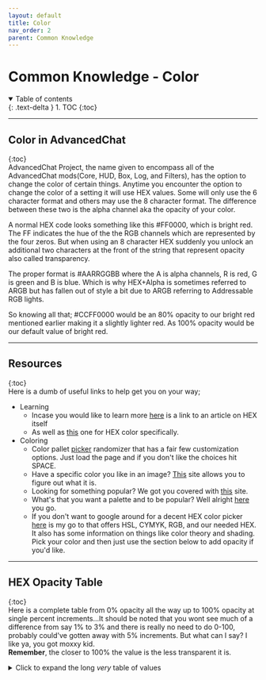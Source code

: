 ```yaml
---
layout: default
title: Color
nav_order: 2
parent: Common Knowledge
---
```


# Common Knowledge - Color
<details open markdown="block">
  <summary>
    Table of contents
  </summary>
  {: .text-delta }
1. TOC
{:toc}  
</details>

---
## Color in AdvancedChat  
{:toc}    
AdvancedChat Project, the name given to encompass all of the AdvancedChat mods(Core, HUD, Box, Log, and Filters), has the option to change the color of certain things. Anytime you encounter the option to change the color of a setting it will use HEX values. Some will only use the 6 character format and others may use the 8 character format. The difference between these two is the alpha channel aka the opacity of your color.  

A normal HEX code looks something like this #FF0000, which is bright red. The FF indicates the hue of the the RGB channels which are represented by the four zeros. But when using an 8 character HEX suddenly you unlock an additional two characters at the front of the string that represent opacity also called transparency.   

The proper format is #AARRGGBB where the A is alpha channels, R is red, G is green and B is blue. Which is why HEX+Alpha is sometimes referred to ARGB but has fallen out of style a bit due to ARGB referring to Addressable RGB lights.  

So knowing all that; #CCFF0000 would be an 80% opacity to our bright red mentioned earlier making it a slightly lighter red. As 100% opacity would be our default value of bright red.  

---
## Resources  
{:toc}  
Here is a dumb of useful links to help get you on your way;  
- Learning
	- Incase you would like to learn more [here](https://learn.sparkfun.com/tutorials/hexadecimal/all) is a link to an article on HEX itself 
	- As well as [this](https://www.codeconquest.com/hex-color-codes/) one for HEX color specifically.
- Coloring 
	- Color pallet [picker](https://coolors.co/c6c5b9-62929e-4a6d7c-393a10-475657) randomizer that has a fair few customization options. Just load the page and if you don't like the choices hit SPACE.
	- Have a specific color you like in an image? [This](https://imagecolorpicker.com/en) site allows you to figure out what it is.  
	- Looking for something popular? We got you covered with [this](https://www.color-hex.com/popular-colors.php) site.  
	- What's that you want a palette and to be popular? Well alright [here](https://www.color-hex.com/color-palettes/popular.php) you go.  
	- If you don't want to google around for a decent HEX color picker [here](https://htmlcolorcodes.com/color-picker/) is my go to that offers HSL, CYMYK, RGB, and our needed HEX. 
It also has some information on things like color theory and shading. Pick your color and then just use the section below to add opacity if you'd like.  

<!-- 
---
## Common Hex Values
{:toc}
TO BE FILLED OUT AFTER I ADJUST THE OPACITY TABLE
-->

---
## HEX Opacity Table  
{:toc}   
Here is a complete table from 0% opacity all the way up to 100% opacity at single percent increments...It should be noted that you wont see much of a difference from say 1% to 3% and there is really no need to do 0-100, probably could've gotten away with 5% increments. But what can I say? I like ya, you got moxxy kid.  
**Remember**, the closer to 100% the value is the less transparent it is.

<details>
<summary> Click to expand the long <i>very</i> table of values </summary>

|Transparency % | HEX Value|
| :---: | :---: |
|0%|00|
|1%|02|
|2%|05|
|3%|07|
|4%|0A|
|5%|0C|
|6%|0F|
|7%|11|
|8%|14|
|9%|16|
|10%|19|
|11%|1C|
|12%|1E|
|13%|21|
|14%|23|
|15%|26|
|16%|28|
|17%|2B|
|18%|2D|
|19%|30|
|20%|33|
|21%|35|
|22%|38|
|23%|3A|
|24%|3D|
|25%|3F|
|26%|42|
|27%|44|
|28%|47|
|29%|49|
|30%|4C|
|31%|4F|
|32%|51|
|33%|54|
|34%|56|
|35%|59|
|36%|5B|
|37%|5E|
|38%|60|
|39%|63|
|40%|66|
|41%|68|
|42%|6B|
|43%|6D|
|44%|70|
|45%|72|
|46%|75|
|47%|77|
|48%|7A|
|49%|7C|
|50%|7F|
|51%|82|
|52%|84|
|53%|87|
|54%|89|
|55%|8C|
|56%|8E|
|57%|91|
|58%|93|
|59%|96|
|60%|99|
|61%|9B|
|62%|9E|
|63%|A0|
|64%|A3|
|65%|A5|
|66%|A8|
|67%|AA|
|68%|AD|
|69%|AF|
|70%|B2|
|71%|B5|
|72%|B7|
|73%|BA|
|74%|BC|
|75%|BF|
|76%|C1|
|77%|C4|
|78%|C6|
|79%|C9|
|80%|CC|
|81%|CE|
|82%|D1|
|83%|D3|
|84%|D6|
|85%|D8|
|86%|DB|
|87%|DD|
|88%|E0|
|89%|E2|
|90%|E5|
|91%|E8|
|92%|EA|
|93%|ED|
|94%|EF|
|95%|F2|
|96%|F4|
|97%|F7|
|98%|F9|
|99%|FC|
|100%|FF|
</details>

<!--This documentation was written by Nomad on February 8th 2022-->
